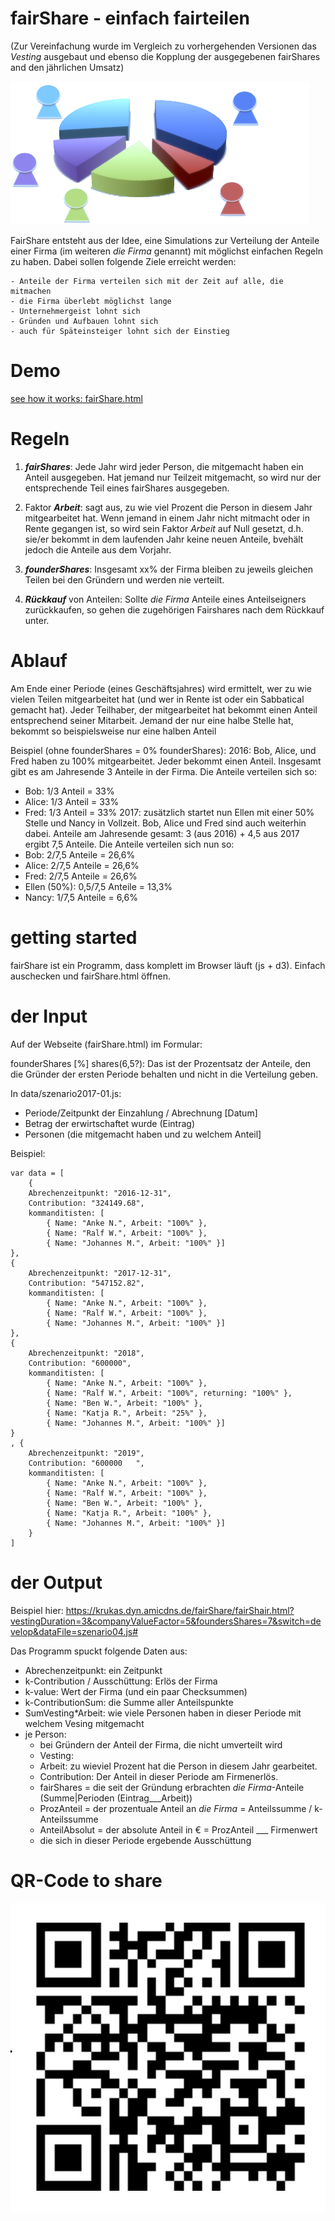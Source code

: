 # fairShare - einfach fairteilen
(Zur Vereinfachung wurde im Vergleich zu vorhergehenden Versionen  das *Vesting* ausgebaut und ebenso die Kopplung der ausgegebenen fairShares and den jährlichen Umsatz)

![](img/fairShare.png)

FairShare entsteht aus der Idee, eine Simulations zur Verteilung der Anteile einer Firma (im weiteren *die Firma* genannt) mit möglichst einfachen Regeln zu haben. Dabei sollen folgende Ziele erreicht werden:

	- Anteile der Firma verteilen sich mit der Zeit auf alle, die mitmachen
	- die Firma überlebt möglichst lange
	- Unternehmergeist lohnt sich
	- Gründen und Aufbauen lohnt sich
	- auch für Späteinsteiger lohnt sich der Einstieg


# Demo
[see how it works: fairShare.html](./fairShare.html)

# Regeln

1. ___fairShares___: Jede Jahr wird jeder Person, die mitgemacht haben ein Anteil ausgegeben. Hat jemand nur Teilzeit mitgemacht, so wird nur der entsprechende Teil eines fairShares ausgegeben.

2. Faktor ___Arbeit___: sagt aus, zu wie viel Prozent die Person in diesem Jahr mitgearbeitet hat. Wenn jemand in einem Jahr nicht mitmacht oder in Rente gegangen ist, so wird sein Faktor *Arbeit* auf Null gesetzt, d.h. sie/er bekommt in dem laufenden Jahr keine neuen Anteile, bvehält jedoch die Anteile aus dem Vorjahr.

3. ___founderShares___: Insgesamt xx% der Firma bleiben zu jeweils gleichen Teilen bei den Gründern und werden nie verteilt.

4. ___Rückkauf___ von Anteilen:
Sollte *die Firma* Anteile eines Anteilseigners zurückkaufen, so gehen die zugehörigen Fairshares nach dem Rückkauf unter.


# Ablauf
Am Ende einer Periode (eines Geschäftsjahres) wird ermittelt, wer zu wie vielen Teilen mitgearbeitet hat (und wer in Rente ist oder ein Sabbatical gemacht hat). Jeder Teilhaber, der mitgearbeitet hat bekommt einen Anteil entsprechend seiner Mitarbeit. Jemand der nur eine halbe Stelle hat, bekommt so beispielsweise nur eine halben Anteil

Beispiel (ohne founderShares = 0% founderShares):
2016: Bob, Alice, und Fred haben zu 100% mitgearbeitet. Jeder bekommt einen Anteil. Insgesamt gibt es am Jahresende 3 Anteile in der Firma. Die Anteile verteilen sich so:
- Bob: 1/3 Anteil = 33%
- Alice: 1/3 Anteil = 33%
- Fred: 1/3 Anteil = 33%
2017: zusätzlich startet nun Ellen mit einer 50% Stelle und Nancy in Vollzeit. Bob, Alice und Fred sind auch weiterhin dabei.
Anteile am Jahresende gesamt: 3 (aus 2016) + 4,5 aus 2017 ergibt 7,5 Anteile. Die Anteile verteilen sich nun so:
- Bob: 2/7,5 Anteile = 26,6%
- Alice: 2/7,5 Anteile = 26,6%
- Fred: 2/7,5 Anteile = 26,6%
- Ellen (50%): 0,5/7,5 Anteile = 13,3%
- Nancy: 1/7,5 Anteile = 6,6%


# getting started
fairShare ist ein Programm, dass komplett im Browser läuft (js + d3). Einfach auschecken und fairShare.html öffnen.

# der Input

Auf der Webseite (fairShare.html) im Formular:

founderShares [%] shares(6,5?):
Das ist der Prozentsatz der Anteile, den die Gründer der ersten Periode behalten und nicht in die Verteilung geben.

In data/szenario2017-01.js:
- Periode/Zeitpunkt der Einzahlung / Abrechnung [Datum]
- Betrag der erwirtschaftet wurde (Eintrag)
- Personen (die mitgemacht haben und zu welchem Anteil]

Beispiel:

	var data = [
		{
		Abrechenzeitpunkt: "2016-12-31",
		Contribution: "324149.68",
		kommanditisten: [
			{ Name: "Anke N.", Arbeit: "100%" },
			{ Name: "Ralf W.", Arbeit: "100%" },
			{ Name: "Johannes M.", Arbeit: "100%" }]
	},
	{
		Abrechenzeitpunkt: "2017-12-31",
		Contribution: "547152.82",
		kommanditisten: [
			{ Name: "Anke N.", Arbeit: "100%" },
			{ Name: "Ralf W.", Arbeit: "100%" },
			{ Name: "Johannes M.", Arbeit: "100%" }]
	},
	{
		Abrechenzeitpunkt: "2018",
		Contribution: "600000",
		kommanditisten: [
			{ Name: "Anke N.", Arbeit: "100%" },
			{ Name: "Ralf W.", Arbeit: "100%", returning: "100%" },
			{ Name: "Ben W.", Arbeit: "100%" },
			{ Name: "Katja R.", Arbeit: "25%" },
			{ Name: "Johannes M.", Arbeit: "100%" }]
	}
	, {
		Abrechenzeitpunkt: "2019",
		Contribution: "600000	",
		kommanditisten: [
			{ Name: "Anke N.", Arbeit: "100%" },
			{ Name: "Ralf W.", Arbeit: "100%" },
			{ Name: "Ben W.", Arbeit: "100%" },
			{ Name: "Katja R.", Arbeit: "100%" },
			{ Name: "Johannes M.", Arbeit: "100%" }]
		}
	]


#  der Output
Beispiel hier: https://krukas.dyn.amicdns.de/fairShare/fairShair.html?vestingDuration=3&companyValueFactor=5&foundersShares=7&switch=develop&dataFile=szenario04.js#

Das Programm spuckt folgende Daten aus:

- Abrechenzeitpunkt: ein Zeitpunkt
- k-Contribution / Ausschüttung: Erlös der Firma
- k-value: Wert der Firma (und ein paar Checksummen)
- k-ContributionSum: die Summe aller Anteilspunkte
- SumVesting*Arbeit: wie viele Personen haben in dieser Periode mit welchem Vesing mitgemacht
-  je Person:
	- bei Gründern der Anteil der Firma, die nicht umverteilt wird
	- Vesting:
	- Arbeit: zu wieviel Prozent hat die Person in diesem Jahr gearbeitet.
	- Contribution: Der Anteil in dieser Periode am Firmenerlös.
	-  fairShares = die seit der Gründung erbrachten *die Firma*-Anteile (Summe|Perioden (Eintrag___Arbeit))
	-  ProzAnteil = der prozentuale Anteil an *die Firma* = Anteilssumme / k-Anteilssumme
	-  AnteilAbsolut = der absolute Anteil in € = ProzAnteil ___ Firmenwert
	- die sich in dieser Periode ergebende Ausschüttung

# QR-Code to share
![](img/QR-code-fairshare.jpg)
